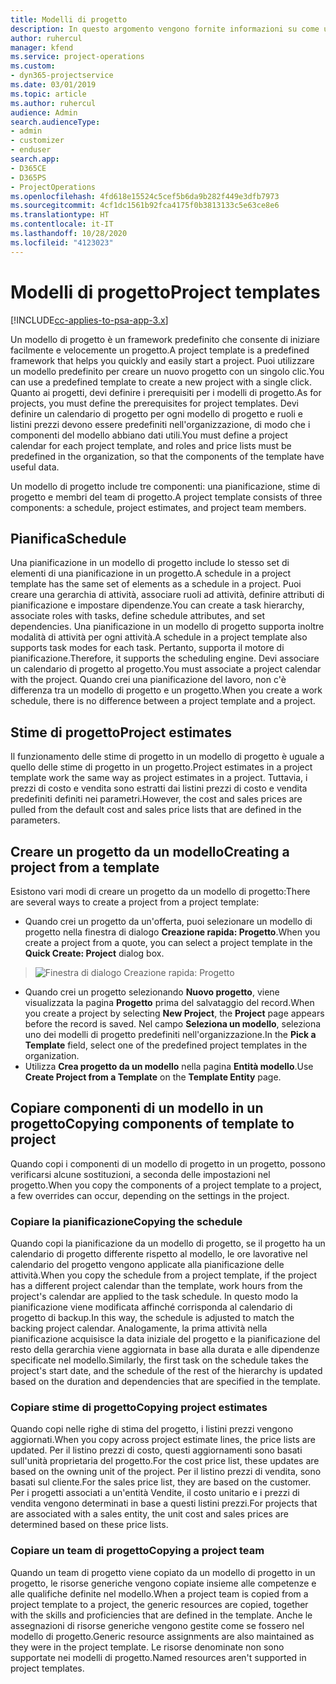 ```yaml
---
title: Modelli di progetto
description: In questo argomento vengono fornite informazioni su come utilizzare modelli di progetto per una rapida configurazione dei progetti.
author: ruhercul
manager: kfend
ms.service: project-operations
ms.custom:
- dyn365-projectservice
ms.date: 03/01/2019
ms.topic: article
ms.author: ruhercul
audience: Admin
search.audienceType:
- admin
- customizer
- enduser
search.app:
- D365CE
- D365PS
- ProjectOperations
ms.openlocfilehash: 4fd618e15524c5cef5b6da9b282f449e3dfb7973
ms.sourcegitcommit: 4cf1dc1561b92fca4175f0b3813133c5e63ce8e6
ms.translationtype: HT
ms.contentlocale: it-IT
ms.lasthandoff: 10/28/2020
ms.locfileid: "4123023"
---
```

# <a name="project-templates"></a><span data-ttu-id="37057-103">Modelli di progetto</span><span class="sxs-lookup"><span data-stu-id="37057-103">Project templates</span></span> 

[!INCLUDE[cc-applies-to-psa-app-3.x](../includes/cc-applies-to-psa-app-3x.md)]

<span data-ttu-id="37057-104">Un modello di progetto è un framework predefinito che consente di iniziare facilmente e velocemente un progetto.</span><span class="sxs-lookup"><span data-stu-id="37057-104">A project template is a predefined framework that helps you quickly and easily start a project.</span></span> <span data-ttu-id="37057-105">Puoi utilizzare un modello predefinito per creare un nuovo progetto con un singolo clic.</span><span class="sxs-lookup"><span data-stu-id="37057-105">You can use a predefined template to create a new project with a single click.</span></span> <span data-ttu-id="37057-106">Quanto ai progetti, devi definire i prerequisiti per i modelli di progetto.</span><span class="sxs-lookup"><span data-stu-id="37057-106">As for projects, you must define the prerequisites for project templates.</span></span> <span data-ttu-id="37057-107">Devi definire un calendario di progetto per ogni modello di progetto e ruoli e listini prezzi devono essere predefiniti nell'organizzazione, di modo che i componenti del modello abbiano dati utili.</span><span class="sxs-lookup"><span data-stu-id="37057-107">You must define a project calendar for each project template, and roles and price lists must be predefined in the organization, so that the components of the template have useful data.</span></span>

<span data-ttu-id="37057-108">Un modello di progetto include tre componenti: una pianificazione, stime di progetto e membri del team di progetto.</span><span class="sxs-lookup"><span data-stu-id="37057-108">A project template consists of three components: a schedule, project estimates, and project team members.</span></span>

## <a name="schedule"></a><span data-ttu-id="37057-109">Pianifica</span><span class="sxs-lookup"><span data-stu-id="37057-109">Schedule</span></span>

<span data-ttu-id="37057-110">Una pianificazione in un modello di progetto include lo stesso set di elementi di una pianificazione in un progetto.</span><span class="sxs-lookup"><span data-stu-id="37057-110">A schedule in a project template has the same set of elements as a schedule in a project.</span></span> <span data-ttu-id="37057-111">Puoi creare una gerarchia di attività, associare ruoli ad attività, definire attributi di pianificazione e impostare dipendenze.</span><span class="sxs-lookup"><span data-stu-id="37057-111">You can create a task hierarchy, associate roles with tasks, define schedule attributes, and set dependencies.</span></span> <span data-ttu-id="37057-112">Una pianificazione in un modello di progetto supporta inoltre modalità di attività per ogni attività.</span><span class="sxs-lookup"><span data-stu-id="37057-112">A schedule in a project template also supports task modes for each task.</span></span> <span data-ttu-id="37057-113">Pertanto, supporta il motore di pianificazione.</span><span class="sxs-lookup"><span data-stu-id="37057-113">Therefore, it supports the scheduling engine.</span></span> <span data-ttu-id="37057-114">Devi associare un calendario di progetto al progetto.</span><span class="sxs-lookup"><span data-stu-id="37057-114">You must associate a project calendar with the project.</span></span> <span data-ttu-id="37057-115">Quando crei una pianificazione del lavoro, non c'è differenza tra un modello di progetto e un progetto.</span><span class="sxs-lookup"><span data-stu-id="37057-115">When you create a work schedule, there is no difference between a project template and a project.</span></span>

## <a name="project-estimates"></a><span data-ttu-id="37057-116">Stime di progetto</span><span class="sxs-lookup"><span data-stu-id="37057-116">Project estimates</span></span>

<span data-ttu-id="37057-117">Il funzionamento delle stime di progetto in un modello di progetto è uguale a quello delle stime di progetto in un progetto.</span><span class="sxs-lookup"><span data-stu-id="37057-117">Project estimates in a project template work the same way as project estimates in a project.</span></span> <span data-ttu-id="37057-118">Tuttavia, i prezzi di costo e vendita sono estratti dai listini prezzi di costo e vendita predefiniti definiti nei parametri.</span><span class="sxs-lookup"><span data-stu-id="37057-118">However, the cost and sales prices are pulled from the default cost and sales price lists that are defined in the parameters.</span></span>

## <a name="creating-a-project-from-a-template"></a><span data-ttu-id="37057-119">Creare un progetto da un modello</span><span class="sxs-lookup"><span data-stu-id="37057-119">Creating a project from a template</span></span>
 
<span data-ttu-id="37057-120">Esistono vari modi di creare un progetto da un modello di progetto:</span><span class="sxs-lookup"><span data-stu-id="37057-120">There are several ways to create a project from a project template:</span></span>

- <span data-ttu-id="37057-121">Quando crei un progetto da un'offerta, puoi selezionare un modello di progetto nella finestra di dialogo **Creazione rapida: Progetto**.</span><span class="sxs-lookup"><span data-stu-id="37057-121">When you create a project from a quote, you can select a project template in the **Quick Create: Project** dialog box.</span></span>

> ![Finestra di dialogo Creazione rapida: Progetto](media/project-11.png)

- <span data-ttu-id="37057-123">Quando crei un progetto selezionando **Nuovo progetto**, viene visualizzata la pagina **Progetto** prima del salvataggio del record.</span><span class="sxs-lookup"><span data-stu-id="37057-123">When you create a project by selecting **New Project**, the **Project** page appears before the record is saved.</span></span> <span data-ttu-id="37057-124">Nel campo **Seleziona un modello**, seleziona uno dei modelli di progetto predefiniti nell'organizzazione.</span><span class="sxs-lookup"><span data-stu-id="37057-124">In the **Pick a Template** field, select one of the predefined project templates in the organization.</span></span>
- <span data-ttu-id="37057-125">Utilizza **Crea progetto da un modello** nella pagina **Entità modello**.</span><span class="sxs-lookup"><span data-stu-id="37057-125">Use **Create Project from a Template** on the **Template Entity** page.</span></span>

## <a name="copying-components-of-template-to-project"></a><span data-ttu-id="37057-126">Copiare componenti di un modello in un progetto</span><span class="sxs-lookup"><span data-stu-id="37057-126">Copying components of template to project</span></span>

<span data-ttu-id="37057-127">Quando copi i componenti di un modello di progetto in un progetto, possono verificarsi alcune sostituzioni, a seconda delle impostazioni nel progetto.</span><span class="sxs-lookup"><span data-stu-id="37057-127">When you copy the components of a project template to a project, a few overrides can occur, depending on the settings in the project.</span></span>

### <a name="copying-the-schedule"></a><span data-ttu-id="37057-128">Copiare la pianificazione</span><span class="sxs-lookup"><span data-stu-id="37057-128">Copying the schedule</span></span>

<span data-ttu-id="37057-129">Quando copi la pianificazione da un modello di progetto, se il progetto ha un calendario di progetto differente rispetto al modello, le ore lavorative nel calendario del progetto vengono applicate alla pianificazione delle attività.</span><span class="sxs-lookup"><span data-stu-id="37057-129">When you copy the schedule from a project template, if the project has a different project calendar than the template, work hours from the project's calendar are applied to the task schedule.</span></span> <span data-ttu-id="37057-130">In questo modo la pianificazione viene modificata affinché corrisponda al calendario di progetto di backup.</span><span class="sxs-lookup"><span data-stu-id="37057-130">In this way, the schedule is adjusted to match the backing project calendar.</span></span> <span data-ttu-id="37057-131">Analogamente, la prima attività nella pianificazione acquisisce la data iniziale del progetto e la pianificazione del resto della gerarchia viene aggiornata in base alla durata e alle dipendenze specificate nel modello.</span><span class="sxs-lookup"><span data-stu-id="37057-131">Similarly, the first task on the schedule takes the project's start date, and the schedule of the rest of the hierarchy is updated based on the duration and dependencies that are specified in the template.</span></span> 

### <a name="copying-project-estimates"></a><span data-ttu-id="37057-132">Copiare stime di progetto</span><span class="sxs-lookup"><span data-stu-id="37057-132">Copying project estimates</span></span> 

<span data-ttu-id="37057-133">Quando copi nelle righe di stima del progetto, i listini prezzi vengono aggiornati.</span><span class="sxs-lookup"><span data-stu-id="37057-133">When you copy across project estimate lines, the price lists are updated.</span></span> <span data-ttu-id="37057-134">Per il listino prezzi di costo, questi aggiornamenti sono basati sull'unità proprietaria del progetto.</span><span class="sxs-lookup"><span data-stu-id="37057-134">For the cost price list, these updates are based on the owning unit of the project.</span></span> <span data-ttu-id="37057-135">Per il listino prezzi di vendita, sono basati sul cliente.</span><span class="sxs-lookup"><span data-stu-id="37057-135">For the sales price list, they are based on the customer.</span></span> <span data-ttu-id="37057-136">Per i progetti associati a un'entità Vendite, il costo unitario e i prezzi di vendita vengono determinati in base a questi listini prezzi.</span><span class="sxs-lookup"><span data-stu-id="37057-136">For projects that are associated with a sales entity, the unit cost and sales prices are determined based on these price lists.</span></span>

### <a name="copying-a-project-team"></a><span data-ttu-id="37057-137">Copiare un team di progetto</span><span class="sxs-lookup"><span data-stu-id="37057-137">Copying a project team</span></span>

<span data-ttu-id="37057-138">Quando un team di progetto viene copiato da un modello di progetto in un progetto, le risorse generiche vengono copiate insieme alle competenze e alle qualifiche definite nel modello.</span><span class="sxs-lookup"><span data-stu-id="37057-138">When a project team is copied from a project template to a project, the generic resources are copied, together with the skills and proficiencies that are defined in the template.</span></span> <span data-ttu-id="37057-139">Anche le assegnazioni di risorse generiche vengono gestite come se fossero nel modello di progetto.</span><span class="sxs-lookup"><span data-stu-id="37057-139">Generic resource assignments are also maintained as they were in the project template.</span></span> <span data-ttu-id="37057-140">Le risorse denominate non sono supportate nei modelli di progetto.</span><span class="sxs-lookup"><span data-stu-id="37057-140">Named resources aren't supported in project templates.</span></span>
